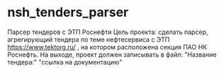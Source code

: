 # nsh_tenders_parser
Парсер тендеров с ЭТП Роснефти
Цель проекта: сделать парсер, агрегирующий тендера по теме нефтесервиса с ЭТП https://www.tektorg.ru/ , на котором расположена секция ПАО НК Роснефть.
На выходе, проект должен записывать в файл:  "Название тендера:" "ссылка на документацию"

